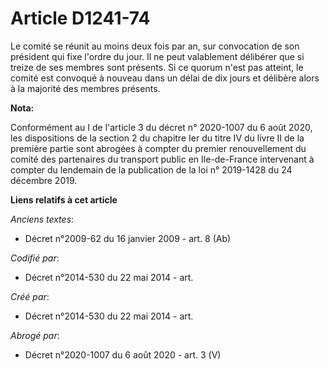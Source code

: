 # Article D1241-74

Le comité se réunit au moins deux fois par an, sur convocation de son président qui fixe l'ordre du jour. Il ne peut
valablement délibérer que si treize de ses membres sont présents. Si ce quorum n'est pas atteint, le comité est convoqué à
nouveau dans un délai de dix jours et délibère alors à la majorité des membres présents.

**Nota:**

Conformément au I de l'article 3 du décret n° 2020-1007 du 6 août 2020, les dispositions de la section 2 du chapitre Ier du
titre IV du livre II de la première partie sont abrogées à compter du premier renouvellement du comité des partenaires du
transport public en Ile-de-France intervenant à compter du lendemain de la publication de la loi n° 2019-1428 du 24 décembre
2019.

**Liens relatifs à cet article**

_Anciens textes_:

  - Décret n°2009-62 du 16 janvier 2009 - art. 8 (Ab)

_Codifié par_:

  - Décret n°2014-530 du 22 mai 2014 - art.

_Créé par_:

  - Décret n°2014-530 du 22 mai 2014 - art.

_Abrogé par_:

  - Décret n°2020-1007 du 6 août 2020 - art. 3 (V)
